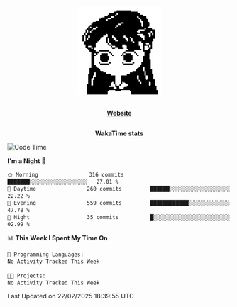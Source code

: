 ##

<p align="center">
  <img src="./person.gif" />
</p>

##

<div align="center">
  <p>
    <strong>
    <a href='https://domm.me'>Website</a>
    </strong>
  </p>
</div>

##

<div align="center">
  <p>
    <strong>
    WakaTime stats
    </strong>
  </p>
</div>

<!--START_SECTION:waka-->
![Code Time](http://img.shields.io/badge/Code%20Time-119%20hrs%2045%20mins-blue)

**I'm a Night 🦉** 

```text
🌞 Morning                316 commits         ███████░░░░░░░░░░░░░░░░░░   27.01 % 
🌆 Daytime                260 commits         ██████░░░░░░░░░░░░░░░░░░░   22.22 % 
🌃 Evening                559 commits         ████████████░░░░░░░░░░░░░   47.78 % 
🌙 Night                  35 commits          █░░░░░░░░░░░░░░░░░░░░░░░░   02.99 % 
```


📊 **This Week I Spent My Time On** 

```text
💬 Programming Languages: 
No Activity Tracked This Week

🐱‍💻 Projects: 
No Activity Tracked This Week
```


 Last Updated on 22/02/2025 18:39:55 UTC
<!--END_SECTION:waka-->

